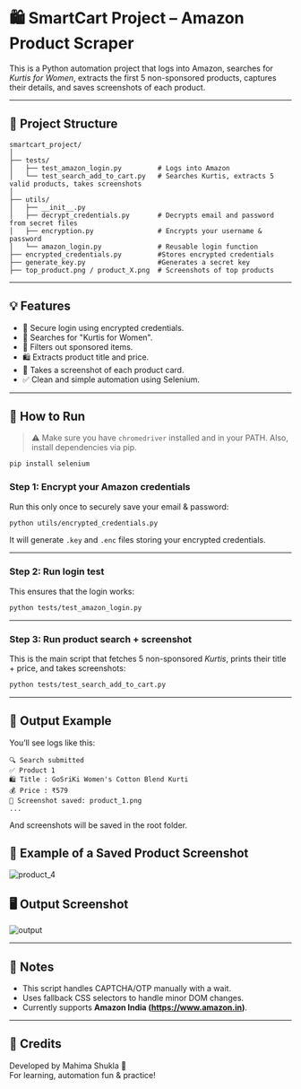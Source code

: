# 🛍️ SmartCart Project – Amazon Product Scraper

This is a Python automation project that logs into Amazon, searches for *Kurtis for Women*, extracts the first 5 non-sponsored products, captures their details, and saves screenshots of each product.

---

## 📁 Project Structure

```
smartcart_project/
│
├── tests/
│   ├── test_amazon_login.py         # Logs into Amazon
│   └── test_search_add_to_cart.py   # Searches Kurtis, extracts 5 valid products, takes screenshots
│
├── utils/
│   ├── __init__.py
│   ├── decrypt_credentials.py       # Decrypts email and password from secret files
│   ├── encryption.py                # Encrypts your username & password 
│   └── amazon_login.py              # Reusable login function
├── encrypted_credentials.py         #Stores encrypted credentials
├── generate_key.py                  #Generates a secret key
├── top_product.png / product_X.png  # Screenshots of top products

```

---

## 💡 Features

- 🔐 Secure login using encrypted credentials.
- 🔎 Searches for "Kurtis for Women".
- 🧹 Filters out sponsored items.
- 🛍 Extracts product title and price.
- 📸 Takes a screenshot of each product card.
- ✅ Clean and simple automation using Selenium.

---

## 🧪 How to Run

> ⚠️ Make sure you have `chromedriver` installed and in your PATH. Also, install dependencies via pip.

```bash
pip install selenium
```

### Step 1: Encrypt your Amazon credentials
Run this only once to securely save your email & password:

```bash
python utils/encrypted_credentials.py
```

It will generate `.key` and `.enc` files storing your encrypted credentials.

---

### Step 2: Run login test
This ensures that the login works:

```bash
python tests/test_amazon_login.py
```

---

### Step 3: Run product search + screenshot
This is the main script that fetches 5 non-sponsored *Kurtis*, prints their title + price, and takes screenshots:

```bash
python tests/test_search_add_to_cart.py
```

---

## 📂 Output Example

You’ll see logs like this:

```
🔍 Search submitted
✅ Product 1
🛍 Title : GoSriKi Women's Cotton Blend Kurti
💰 Price : ₹579
📸 Screenshot saved: product_1.png
...
```

And screenshots will be saved in the root folder.

## 📸 Example of a Saved Product Screenshot
![product_4](https://github.com/user-attachments/assets/924599da-309b-46dc-84e5-5068bb3e32b3)



## 🖥️ Output Screenshot
![output](https://github.com/user-attachments/assets/3da4c4be-1abe-4ebe-8429-236c53c0af9d)


---

## 📌 Notes

- This script handles CAPTCHA/OTP manually with a wait.
- Uses fallback CSS selectors to handle minor DOM changes.
- Currently supports **Amazon India (https://www.amazon.in)**.

---

## 🙌 Credits

Developed by Mahima Shukla 💛  
For learning, automation fun & practice!
